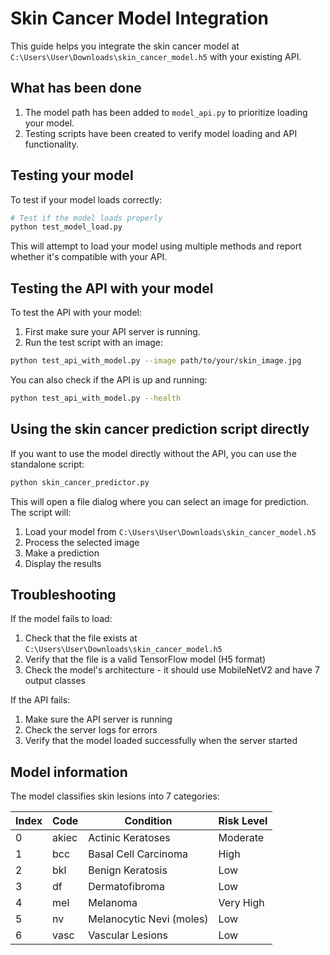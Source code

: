 # Skin Cancer Model Integration

This guide helps you integrate the skin cancer model at `C:\Users\User\Downloads\skin_cancer_model.h5` with your existing API.

## What has been done

1. The model path has been added to `model_api.py` to prioritize loading your model.
2. Testing scripts have been created to verify model loading and API functionality.

## Testing your model

To test if your model loads correctly:

```bash
# Test if the model loads properly
python test_model_load.py
```

This will attempt to load your model using multiple methods and report whether it's compatible with your API.

## Testing the API with your model

To test the API with your model:

1. First make sure your API server is running.
2. Run the test script with an image:

```bash
python test_api_with_model.py --image path/to/your/skin_image.jpg
```

You can also check if the API is up and running:

```bash
python test_api_with_model.py --health
```

## Using the skin cancer prediction script directly

If you want to use the model directly without the API, you can use the standalone script:

```bash
python skin_cancer_predictor.py
```

This will open a file dialog where you can select an image for prediction. The script will:
1. Load your model from `C:\Users\User\Downloads\skin_cancer_model.h5`
2. Process the selected image
3. Make a prediction
4. Display the results

## Troubleshooting

If the model fails to load:

1. Check that the file exists at `C:\Users\User\Downloads\skin_cancer_model.h5`
2. Verify that the file is a valid TensorFlow model (H5 format)
3. Check the model's architecture - it should use MobileNetV2 and have 7 output classes

If the API fails:

1. Make sure the API server is running
2. Check the server logs for errors
3. Verify that the model loaded successfully when the server started

## Model information

The model classifies skin lesions into 7 categories:

| Index | Code  | Condition               | Risk Level |
|-------|-------|-------------------------|------------|
| 0     | akiec | Actinic Keratoses       | Moderate   |
| 1     | bcc   | Basal Cell Carcinoma    | High       |
| 2     | bkl   | Benign Keratosis        | Low        |
| 3     | df    | Dermatofibroma          | Low        |
| 4     | mel   | Melanoma                | Very High  |
| 5     | nv    | Melanocytic Nevi (moles)| Low        |
| 6     | vasc  | Vascular Lesions        | Low        | 